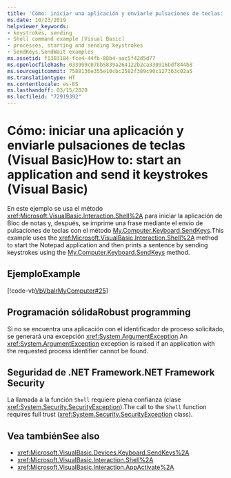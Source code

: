 ```yaml
---
title: 'Cómo: iniciar una aplicación y enviarle pulsaciones de teclas: Visual Basic'
ms.date: 10/23/2019
helpviewer_keywords:
- keystrokes, sending
- Shell command example [Visual Basic]
- processes, starting and sending keystrokes
- SendKeys.SendWait examples
ms.assetid: f1303184-fce4-44fb-88b4-aac5f42d5d77
ms.openlocfilehash: 033999c07bb5839a264122b2ca330916bdf844b8
ms.sourcegitcommit: 7588136e355e10cbc2582f389c90c127363c02a5
ms.translationtype: HT
ms.contentlocale: es-ES
ms.lasthandoff: 03/15/2020
ms.locfileid: "72919392"
---
```

# <a name="how-to-start-an-application-and-send-it-keystrokes-visual-basic"></a><span data-ttu-id="1e77a-102">Cómo: iniciar una aplicación y enviarle pulsaciones de teclas (Visual Basic)</span><span class="sxs-lookup"><span data-stu-id="1e77a-102">How to: start an application and send it keystrokes (Visual Basic)</span></span>

<span data-ttu-id="1e77a-103">En este ejemplo se usa el método <xref:Microsoft.VisualBasic.Interaction.Shell%2A> para iniciar la aplicación de Bloc de notas y, después, se imprime una frase mediante el envío de pulsaciones de teclas con el método [My.Computer.Keyboard.SendKeys](xref:Microsoft.VisualBasic.Devices.Keyboard.SendKeys%2A).</span><span class="sxs-lookup"><span data-stu-id="1e77a-103">This example uses the <xref:Microsoft.VisualBasic.Interaction.Shell%2A> method to start the Notepad application and then prints a sentence by sending keystrokes using the [My.Computer.Keyboard.SendKeys](xref:Microsoft.VisualBasic.Devices.Keyboard.SendKeys%2A) method.</span></span>

## <a name="example"></a><span data-ttu-id="1e77a-104">Ejemplo</span><span class="sxs-lookup"><span data-stu-id="1e77a-104">Example</span></span>

[!code-vb[VbVbalrMyComputer#25](~/samples/snippets/visualbasic/VS_Snippets_VBCSharp/VbVbalrMyComputer/VB/Class2.vb#25)]

## <a name="robust-programming"></a><span data-ttu-id="1e77a-105">Programación sólida</span><span class="sxs-lookup"><span data-stu-id="1e77a-105">Robust programming</span></span>

<span data-ttu-id="1e77a-106">Si no se encuentra una aplicación con el identificador de proceso solicitado, se generará una excepción <xref:System.ArgumentException>.</span><span class="sxs-lookup"><span data-stu-id="1e77a-106">An <xref:System.ArgumentException> exception is raised if an application with the requested process identifier cannot be found.</span></span>  
  
## <a name="net-framework-security"></a><span data-ttu-id="1e77a-107">Seguridad de .NET Framework</span><span class="sxs-lookup"><span data-stu-id="1e77a-107">.NET Framework Security</span></span>

<span data-ttu-id="1e77a-108">La llamada a la función `Shell` requiere plena confianza (clase <xref:System.Security.SecurityException>).</span><span class="sxs-lookup"><span data-stu-id="1e77a-108">The call to the `Shell` function requires full trust (<xref:System.Security.SecurityException> class).</span></span>

## <a name="see-also"></a><span data-ttu-id="1e77a-109">Vea también</span><span class="sxs-lookup"><span data-stu-id="1e77a-109">See also</span></span>

- <xref:Microsoft.VisualBasic.Devices.Keyboard.SendKeys%2A>
- <xref:Microsoft.VisualBasic.Interaction.Shell%2A>
- <xref:Microsoft.VisualBasic.Interaction.AppActivate%2A>
